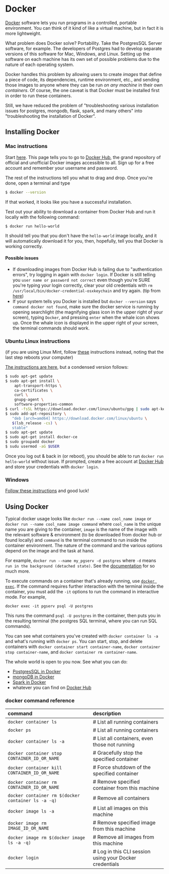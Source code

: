 # Docker

[Docker](https://en.wikipedia.org/wiki/Docker_(software)) software lets you run programs in a controlled, portable environment. You can think of it kind of like a virtual machine, but in fact it is more lightweight. 

What problem does Docker solve? Portability. Take the PostgresSQL Server software, for example. The developers of Postgres had to develop separate versions of this software for Mac, Windows, and Linux. Setting up the software on each machine has its own set of possible problems due to the nature of each operating system. 

Docker handles this problem by allowing users to create *images* that define a piece of code, its dependencies, runtime environment, etc., and sending those images to anyone where they can be run *on any machine* in their own *containers*. Of course, the one caveat is that Docker must be installed first in order to run these containers.

Still, we have reduced the problem of "troubleshooting various installation issues for postgres, mongodb, flask, spark, and many others" into "troubleshooting the installation of Docker".

## Installing Docker

### Mac instructions

Start [here](https://docs.docker.com/docker-for-mac/install/). This page tells you to go to [Docker Hub](https://hub.docker.com/editions/community/docker-ce-desktop-mac), the grand repository of official and unofficial Docker images accessible to all. Sign up for a free account and remember your username and password. 

The rest of the instructions tell you what to drag and drop. Once you're done, open a terminal and type
```bash
$ docker --version
```
If that worked, it looks like you have a successful installation.

Test out your ability to download a container from Docker Hub and run it locally with the following command:
```bash
$ docker run hello-world
```
It should tell you that you don't have the `hello-world` image locally, and it will automatically download it for you, then, hopefully, tell you that Docker is working correctly.

#### Possible issues
- If downloading images from Docker Hub is failing due to "authentication errors", try logging in again with `docker login`. If Docker is still telling you `user name or password not correct` even though you're SURE you're typing your login correctly, clear your old credentials with `rm /usr/local/bin/docker-credential-osxkeychain` and try again. (tip from [here](https://github.com/docker/for-mac/issues/2295))
- If your system tells you Docker is installed  but `docker --version` says `command docker not found`, make sure the docker service is running by opening searchlight (the magnifying glass icon in the upper right of your screen), typing `Docker`, and pressing `enter` when the whale icon shows up. Once the whale icon is displayed in the upper right of your screen, the terminal commands should work.


### Ubuntu Linux instructions

(if you are using Linux Mint, follow [these](https://www.hiroom2.com/2018/08/06/linuxmint-19-docker-en/) instructions instead, noting that the last step reboots your computer)

[The instructions are here](https://docs.docker.com/install/linux/docker-ce/ubuntu/), but a condensed version follows:

```bash
$ sudo apt-get update
$ sudo apt-get install \
    apt-transport-https \
    ca-certificates \
    curl \
    gnupg-agent \
    software-properties-common
$ curl -fsSL https://download.docker.com/linux/ubuntu/gpg | sudo apt-key add -
$ sudo add-apt-repository \
   "deb [arch=amd64] https://download.docker.com/linux/ubuntu \
   $(lsb_release -cs) \
   stable"
$ sudo apt-get update
$ sudo apt-get install docker-ce
$ sudo groupadd docker
$ sudu usermod -aG $USER
```
Once you log out & back in (or reboot), you should be able to run `docker run hello-world` without issue. If prompted, create a free account at [Docker Hub](https://hub.docker.com/) and store your credentials with `docker login`.

### Windows

[Follow these instructions](https://docs.docker.com/docker-for-windows/install/) and good luck!


## Using Docker

Typical docker usage looks like `docker run --name cool_name image` or `docker run --name cool_name image command` where `cool_name` is the unique name you are giving to the container, `image` is the name of the image with the relevant software & environment (to be downloaded from docker hub or found locally) and `command` is the terminal command to run inside the container environment. The nature of the command and the various options depend on the image and the task at hand. 

For example,
```docker run --name my_pgserv -d postgres```
where `-d` means `run in the background (detached state)`. See the [documentation](https://docs.docker.com/engine/reference/run/) for so much more.

To execute commands on a container that's already running, use [`docker exec`](https://docs.docker.com/engine/reference/commandline/exec/). If the command requires further interaction with the terminal inside the container, you must add the `-it` options to run the command in interactive mode. For example,
```
docker exec -it pgserv psql -U postgres
```
This runs the command `psql -U postgres` in the container, then puts you in the resulting terminal (the postgres SQL terminal, where you can run SQL commands).

You can see what containers you've created with `docker container ls -a` and what's running with `docker ps`. You can start, stop, and delete containers with `docker container start container-name`, `docker container stop container-name`, and `docker container rm container-name`. 

The whole world is open to you now. See what you can do:
- [PostgresSQL in Docker](docker_postgres.md)
- [mongoDB in Docker](docker_mongodb.md)
- [Spark in Docker](docker_spark.md) 
- whatever you can find on [Docker Hub](https://hub.docker.com)


### docker command reference
| command | description |
|:--|:--|
|`docker container ls`| # List all running containers|
|`docker ps` | # List all running containers|
|`docker container ls -a` |  # List all containers, even those not running|
|`docker container stop CONTAINER_ID_OR_NAME` | # Gracefully stop the specified container|
|`docker container kill CONTAINER_ID_OR_NAME` | # Force shutdown of the specified container|
|`docker container rm CONTAINER_ID_OR_NAME`  |   # Remove specified container from this machine|
|`docker container rm $(docker container ls -a -q)` | # Remove all containers|
|`docker image ls -a`  | # List all images on this machine|
|`docker image rm IMAGE_ID_OR_NAME` | # Remove specified image from this machine|
|`docker image rm $(docker image ls -a -q)`   |# Remove all images from this machine|
|`docker login` |# Log in this CLI session using your Docker credentials|
